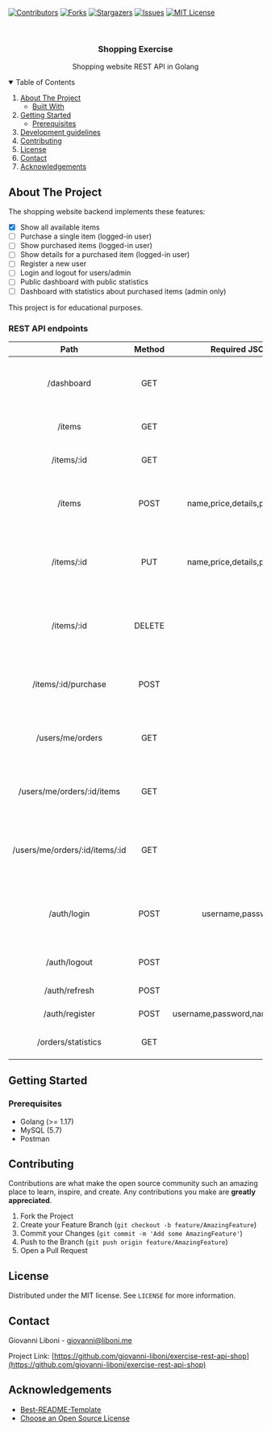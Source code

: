 <!-- PROJECT SHIELDS -->
<!--
*** I'm using markdown "reference style" links for readability.
*** Reference links are enclosed in brackets [ ] instead of parentheses ( ).
*** See the bottom of this document for the declaration of the reference variables
*** for contributors-url, forks-url, etc. This is an optional, concise syntax you may use.
*** https://www.markdownguide.org/basic-syntax/#reference-style-links
-->
[![Contributors][contributors-shield]][contributors-url]
[![Forks][forks-shield]][forks-url]
[![Stargazers][stars-shield]][stars-url]
[![Issues][issues-shield]][issues-url]
[![MIT License][license-shield]][license-url]

<!-- PROJECT LOGO -->
<br />
<p align="center">
  <h3 align="center">Shopping Exercise</h3>
  <p align="center">
    Shopping website REST API in Golang
  </p>
</p>



<!-- TABLE OF CONTENTS -->
<details open="open">
  <summary>Table of Contents</summary>
  <ol>
    <li>
      <a href="#about-the-project">About The Project</a>
      <ul>
        <li><a href="#built-with">Built With</a></li>
      </ul>
    </li>
    <li>
      <a href="#getting-started">Getting Started</a>
      <ul>
        <li><a href="#prerequisites">Prerequisites</a></li>
      </ul>
    </li>
    <li><a href="#development-guidelines">Development guidelines</a></li>
    <li><a href="#contributing">Contributing</a></li>
    <li><a href="#license">License</a></li>
    <li><a href="#contact">Contact</a></li>
    <li><a href="#acknowledgements">Acknowledgements</a></li>
  </ol>
</details>

<!-- ABOUT THE PROJECT -->
## About The Project

The shopping website backend implements these features:

- [X] Show all available items
- [ ] Purchase a single item (logged-in user)
- [ ] Show purchased items (logged-in user)
- [ ] Show details for a purchased item (logged-in user)
- [ ] Register a new user
- [ ] Login and logout for users/admin
- [ ] Public dashboard with public statistics
- [ ] Dashboard with statistics about purchased items (admin only)

This project is for educational purposes.

### REST API endpoints

|              Path              | Method |          Required JSON         |             Header            |                       Description                      |
|:------------------------------:|:------:|:------------------------------:|:-----------------------------:|:------------------------------------------------------:|
| /dashboard                     |   GET  |                                |                               | Overall statistics for the landing page                |
| /items                         |   GET  |                                |                               | Show all available items                               |
| /items/:id                     |   GET  |                                |                               | Show the details for an item                           |
| /items                         |  POST  | name,price,details,producer    | Authorization: Bearer <token> | Add an item to the shop store (admin only)             |
| /items/:id                     |   PUT  | name,price,details,producer    | Authorization: Bearer <token> | Update the details for the specified item (admin only) |
| /items/:id                     | DELETE |                                | Authorization: Bearer <token> | Delete an item from the shop store (admin only)        |
| /items/:id/purchase            | POST   |                                | Authorization: Bearer <token> | Purchase the item for the logged-in user               |
| /users/me/orders               | GET    |                                | Authorization: Bearer <token> | Show all the orders for the logged-in user             |
| /users/me/orders/:id/items     | GET    |                                | Authorization: Bearer <token> | Show the details for the specified order               |
| /users/me/orders/:id/items/:id | GET    |                                | Authorization: Bearer <token> | Show the details for the specifed item in the order    |
| /auth/login                    |  POST  |        username,password       |                               | The username and password you want to login with       |
| /auth/logout                   |  POST  |                                |                               | Logout the current user                                |
| /auth/refresh                  |  POST  |                                |                               | Refresh the JWT token                                  |
| /auth/register                 |  POST  | username,password,name,surname | Authorization: Bearer <token> | Register a new user                                    |
| /orders/statistics             | GET    |                                | Authorization: Bearer <token> | Admin-only dashboard                                   |

<!-- GETTING STARTED -->
## Getting Started

### Prerequisites

- Golang (>= 1.17)
- MySQL (5.7)
- Postman

<!-- CONTRIBUTING -->
## Contributing

Contributions are what make the open source community such an amazing place to learn, inspire, and create. Any contributions you make are **greatly appreciated**.

1. Fork the Project
2. Create your Feature Branch (`git checkout -b feature/AmazingFeature`)
3. Commit your Changes (`git commit -m 'Add some AmazingFeature'`)
4. Push to the Branch (`git push origin feature/AmazingFeature`)
5. Open a Pull Request

<!-- LICENSE -->
## License

Distributed under the MIT license. See `LICENSE` for more information.

<!-- CONTACT -->
## Contact

Giovanni Liboni - giovanni@liboni.me

Project Link: [https://github.com/giovanni-liboni/exercise-rest-api-shop](https://github.com/giovanni-liboni/exercise-rest-api-shop)

<!-- ACKNOWLEDGEMENTS -->
## Acknowledgements
* [Best-README-Template](https://github.com/othneildrew/Best-README-Template/blob/master/README.md)
* [Choose an Open Source License](https://choosealicense.com)

<!-- MARKDOWN LINKS & IMAGES -->
<!-- https://www.markdownguide.org/basic-syntax/#reference-style-links -->
[contributors-shield]: https://img.shields.io/github/contributors/giovanni-liboni/exercise-rest-api-shop.svg?style=for-the-badge
[contributors-url]: https://github.com/giovanni-liboni/exercise-rest-api-shop/graphs/contributors
[forks-shield]: https://img.shields.io/github/forks/giovanni-liboni/exercise-rest-api-shop.svg?style=for-the-badge
[forks-url]: https://github.com/giovanni-liboni/exercise-rest-api-shop/network/members
[stars-shield]: https://img.shields.io/github/stars/giovanni-liboni/exercise-rest-api-shop.svg?style=for-the-badge
[stars-url]: https://github.com/giovanni-liboni/exercise-rest-api-shop/stargazers
[issues-shield]: https://img.shields.io/github/issues/giovanni-liboni/exercise-rest-api-shop.svg?style=for-the-badge
[issues-url]: https://github.com/giovanni-liboni/exercise-rest-api-shop/issues
[license-shield]: https://img.shields.io/github/license/giovanni-liboni/exercise-rest-api-shop.svg?style=for-the-badge
[license-url]: https://github.com/giovanni-liboni/exercise-rest-api-shop/blob/master/LICENSE